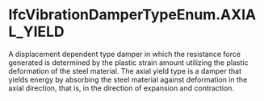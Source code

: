 IfcVibrationDamperTypeEnum.AXIAL_YIELD
======================================
A displacement dependent type damper in which the resistance force generated
is determined by the plastic strain amount utilizing the plastic deformation
of the steel material. The axial yield type is a damper that yields energy by
absorbing the steel material against deformation in the axial direction, that
is, in the direction of expansion and contraction.


